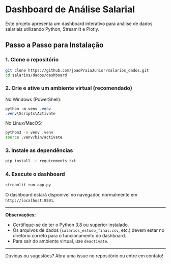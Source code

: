 # Dashboard de Análise Salarial

Este projeto apresenta um dashboard interativo para análise de dados salariais utilizando Python, Streamlit e Plotly.

## Passo a Passo para Instalação

### 1. Clone o repositório

```bash
git clone https://github.com/joaoPraiaJunior/salarios_dados.git
cd salarios/dados/dashboard
```

### 2. Crie e ative um ambiente virtual (recomendado)

No Windows (PowerShell):
```powershell
python -m venv .venv
.venv\Scripts\Activate
```

No Linux/MacOS:
```bash
python3 -m venv .venv
source .venv/bin/activate
```

### 3. Instale as dependências

```bash
pip install -r requirements.txt
```

### 4. Execute o dashboard

```bash
streamlit run app.py
```

O dashboard estará disponível no navegador, normalmente em `http://localhost:8501`.

---

**Observações:**
- Certifique-se de ter o Python 3.8 ou superior instalado.
- Os arquivos de dados (`salarios_estudo_final.csv`, etc.) devem estar no diretório correto para o funcionamento do dashboard.
- Para sair do ambiente virtual, use `deactivate`.

---

Dúvidas ou sugestões? Abra uma issue no repositório ou entre em contato!
